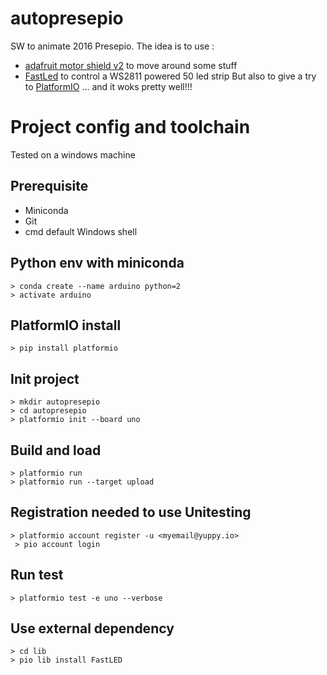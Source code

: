 # autopresepio
SW to animate 2016 Presepio. The idea is to use :
   * [adafruit motor shield v2](https://github.com/adafruit/Adafruit_Motor_Shield_V2_Library) to move around some stuff
   * [FastLed](https://github.com/FastLED/FastLED) to control a WS2811 powered 50 led strip
But also to give a try to [PlatformIO](https://github.com/platformio) ... and it woks pretty well!!!

# Project config and toolchain
Tested on a windows machine 
## Prerequisite
   * Miniconda
   * Git
   * cmd default Windows shell

## Python env with miniconda
```
> conda create --name arduino python=2
> activate arduino
```

## PlatformIO install
```
> pip install platformio
```

## Init project
```
> mkdir autopresepio
> cd autopresepio
> platformio init --board uno
```

## Build and load
```
> platformio run
> platformio run --target upload
```

## Registration needed to use Unitesting
```
> platformio account register -u <myemail@yuppy.io>
 > pio account login
```

## Run test
```
> platformio test -e uno --verbose
```

## Use external dependency
```
> cd lib
> pio lib install FastLED
```

